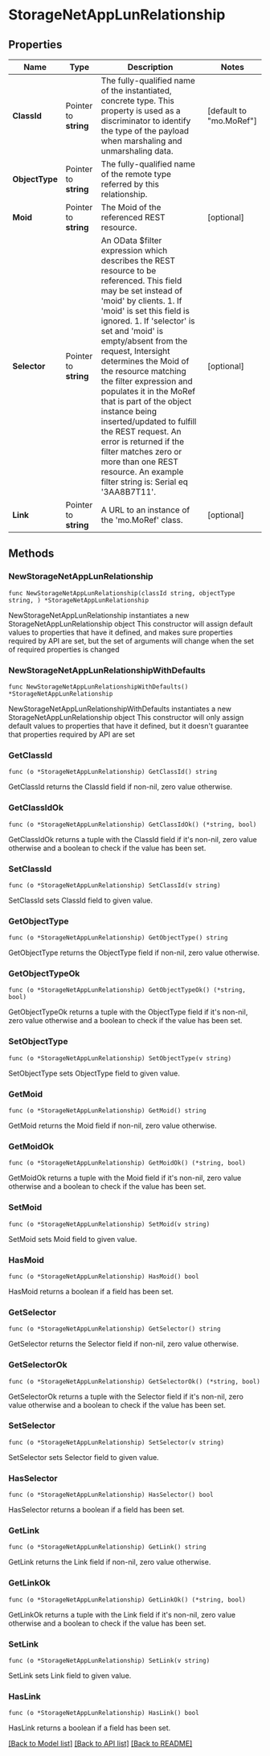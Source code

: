 # StorageNetAppLunRelationship

## Properties

Name | Type | Description | Notes
------------ | ------------- | ------------- | -------------
**ClassId** | Pointer to **string** | The fully-qualified name of the instantiated, concrete type. This property is used as a discriminator to identify the type of the payload when marshaling and unmarshaling data. | [default to "mo.MoRef"]
**ObjectType** | Pointer to **string** | The fully-qualified name of the remote type referred by this relationship. | 
**Moid** | Pointer to **string** | The Moid of the referenced REST resource. | [optional] 
**Selector** | Pointer to **string** | An OData $filter expression which describes the REST resource to be referenced. This field may be set instead of &#39;moid&#39; by clients. 1. If &#39;moid&#39; is set this field is ignored. 1. If &#39;selector&#39; is set and &#39;moid&#39; is empty/absent from the request, Intersight determines the Moid of the resource matching the filter expression and populates it in the MoRef that is part of the object instance being inserted/updated to fulfill the REST request. An error is returned if the filter matches zero or more than one REST resource. An example filter string is: Serial eq &#39;3AA8B7T11&#39;. | [optional] 
**Link** | Pointer to **string** | A URL to an instance of the &#39;mo.MoRef&#39; class. | [optional] 

## Methods

### NewStorageNetAppLunRelationship

`func NewStorageNetAppLunRelationship(classId string, objectType string, ) *StorageNetAppLunRelationship`

NewStorageNetAppLunRelationship instantiates a new StorageNetAppLunRelationship object
This constructor will assign default values to properties that have it defined,
and makes sure properties required by API are set, but the set of arguments
will change when the set of required properties is changed

### NewStorageNetAppLunRelationshipWithDefaults

`func NewStorageNetAppLunRelationshipWithDefaults() *StorageNetAppLunRelationship`

NewStorageNetAppLunRelationshipWithDefaults instantiates a new StorageNetAppLunRelationship object
This constructor will only assign default values to properties that have it defined,
but it doesn't guarantee that properties required by API are set

### GetClassId

`func (o *StorageNetAppLunRelationship) GetClassId() string`

GetClassId returns the ClassId field if non-nil, zero value otherwise.

### GetClassIdOk

`func (o *StorageNetAppLunRelationship) GetClassIdOk() (*string, bool)`

GetClassIdOk returns a tuple with the ClassId field if it's non-nil, zero value otherwise
and a boolean to check if the value has been set.

### SetClassId

`func (o *StorageNetAppLunRelationship) SetClassId(v string)`

SetClassId sets ClassId field to given value.


### GetObjectType

`func (o *StorageNetAppLunRelationship) GetObjectType() string`

GetObjectType returns the ObjectType field if non-nil, zero value otherwise.

### GetObjectTypeOk

`func (o *StorageNetAppLunRelationship) GetObjectTypeOk() (*string, bool)`

GetObjectTypeOk returns a tuple with the ObjectType field if it's non-nil, zero value otherwise
and a boolean to check if the value has been set.

### SetObjectType

`func (o *StorageNetAppLunRelationship) SetObjectType(v string)`

SetObjectType sets ObjectType field to given value.


### GetMoid

`func (o *StorageNetAppLunRelationship) GetMoid() string`

GetMoid returns the Moid field if non-nil, zero value otherwise.

### GetMoidOk

`func (o *StorageNetAppLunRelationship) GetMoidOk() (*string, bool)`

GetMoidOk returns a tuple with the Moid field if it's non-nil, zero value otherwise
and a boolean to check if the value has been set.

### SetMoid

`func (o *StorageNetAppLunRelationship) SetMoid(v string)`

SetMoid sets Moid field to given value.

### HasMoid

`func (o *StorageNetAppLunRelationship) HasMoid() bool`

HasMoid returns a boolean if a field has been set.

### GetSelector

`func (o *StorageNetAppLunRelationship) GetSelector() string`

GetSelector returns the Selector field if non-nil, zero value otherwise.

### GetSelectorOk

`func (o *StorageNetAppLunRelationship) GetSelectorOk() (*string, bool)`

GetSelectorOk returns a tuple with the Selector field if it's non-nil, zero value otherwise
and a boolean to check if the value has been set.

### SetSelector

`func (o *StorageNetAppLunRelationship) SetSelector(v string)`

SetSelector sets Selector field to given value.

### HasSelector

`func (o *StorageNetAppLunRelationship) HasSelector() bool`

HasSelector returns a boolean if a field has been set.

### GetLink

`func (o *StorageNetAppLunRelationship) GetLink() string`

GetLink returns the Link field if non-nil, zero value otherwise.

### GetLinkOk

`func (o *StorageNetAppLunRelationship) GetLinkOk() (*string, bool)`

GetLinkOk returns a tuple with the Link field if it's non-nil, zero value otherwise
and a boolean to check if the value has been set.

### SetLink

`func (o *StorageNetAppLunRelationship) SetLink(v string)`

SetLink sets Link field to given value.

### HasLink

`func (o *StorageNetAppLunRelationship) HasLink() bool`

HasLink returns a boolean if a field has been set.


[[Back to Model list]](../README.md#documentation-for-models) [[Back to API list]](../README.md#documentation-for-api-endpoints) [[Back to README]](../README.md)


